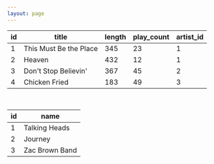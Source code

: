 ```yaml
---
layout: page
---
```



| id | title  | length  | play_count  | artist_id |
|---|---|---|---|---|
| 1 | This Must Be the Place | 345 | 23 | 1 |
| 2 | Heaven | 432 | 12 | 1 |
| 3 | Don't Stop Believin' | 367 | 45 | 2 |
| 4 | Chicken Fried | 183 | 49 | 3 |

<br>

| id | name |
| -- | ---- |
| 1 | Talking Heads |
| 2 | Journey |
| 3 | Zac Brown Band |
